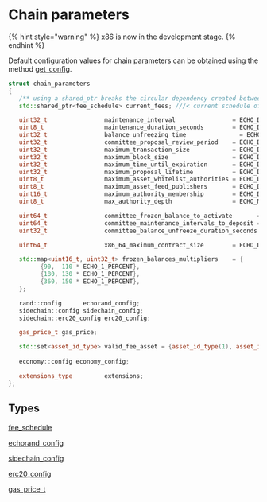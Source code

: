 # Chain parameters

{% hint style="warning" %}
x86 is now in the development stage.
{% endhint %}

Default configuration values for chain parameters can be obtained using the method [get_config](../echo-node-api/database-api/globals-api.md#get_config).

```cpp
struct chain_parameters
{
   /** using a shared_ptr breaks the circular dependency created between operations and the fee schedule */
   std::shared_ptr<fee_schedule> current_fees; ///< current schedule of fees

   uint32_t                maintenance_interval                = ECHO_DEFAULT_MAINTENANCE_INTERVAL; ///< interval in sections between blockchain maintenance events
   uint8_t                 maintenance_duration_seconds        = ECHO_DEFAULT_MAINTENANCE_DURATION_SECONDS; ///< duration of maintenance(time to stop echorand)
   uint32_t                balance_unfreezing_time               = ECHO_DEFAULT_UNFREEZE_BALANCE_TIME; ///< number of intervals after which the requested frozen balance to be unfreezed
   uint32_t                committee_proposal_review_period    = ECHO_DEFAULT_COMMITTEE_PROPOSAL_REVIEW_PERIOD_SEC; ///< minimum time in seconds that a proposed transaction requiring committee authority may not be signed, prior to expiration
   uint32_t                maximum_transaction_size            = ECHO_DEFAULT_MAX_TRANSACTION_SIZE; ///< maximum allowable size in bytes for a transaction
   uint32_t                maximum_block_size                  = ECHO_DEFAULT_MAX_BLOCK_SIZE; ///< maximum allowable size in bytes for a block
   uint32_t                maximum_time_until_expiration       = ECHO_DEFAULT_MAX_TIME_UNTIL_EXPIRATION; ///< maximum lifetime in seconds for transactions to be valid, before expiring
   uint32_t                maximum_proposal_lifetime           = ECHO_DEFAULT_MAX_PROPOSAL_LIFETIME_SEC; ///< maximum lifetime in seconds for proposed transactions to be kept, before expiring
   uint8_t                 maximum_asset_whitelist_authorities = ECHO_DEFAULT_MAX_ASSET_WHITELIST_AUTHORITIES; ///< maximum number of accounts which an asset may list as authorities for its whitelist OR blacklist
   uint8_t                 maximum_asset_feed_publishers       = ECHO_DEFAULT_MAX_ASSET_FEED_PUBLISHERS; ///< the maximum number of feed publishers for a given asset
   uint16_t                maximum_authority_membership        = ECHO_DEFAULT_MAX_AUTHORITY_MEMBERSHIP; ///< largest number of keys/accounts an authority can have
   uint8_t                 max_authority_depth                 = ECHO_MAX_SIG_CHECK_DEPTH;

   uint64_t                committee_frozen_balance_to_activate       = ECHO_DEFAULT_COMMITTEE_FROZEN_BALANCE_TO_ACTIVATE;
   uint64_t                committee_maintenance_intervals_to_deposit = ECHO_DEFAULT_COMMITTEE_MAINTENANCE_INTERVALS_TO_DEPOSIT;
   uint32_t                committee_balance_unfreeze_duration_seconds          = ECHO_DEFAULT_COMMITTEE_BALANCE_UNFREEZE_DURATION_SECONDS;

   uint64_t                x86_64_maximum_contract_size        = ECHO_DEFAULT_MAX_X86_64_CONTRACT_SIZE;

   std::map<uint16_t, uint32_t> frozen_balances_multipliers    = {
         {90,  110 * ECHO_1_PERCENT},
         {180, 130 * ECHO_1_PERCENT},
         {360, 150 * ECHO_1_PERCENT},
   };

   rand::config      echorand_config;
   sidechain::config sidechain_config;
   sidechain::erc20_config erc20_config;

   gas_price_t gas_price;

   std::set<asset_id_type> valid_fee_asset = {asset_id_type(1), asset_id_type(2)}; ///< assets other than ECHO that can be accepted as fee without fee pool 
   
   economy::config economy_config;

   extensions_type         extensions;
};

```

## Types

[fee_schedule](types.md#Fee-schedule)

[echorand_config](echorand-config.md#Configuration-parameters-for-EchoRand-algorithm-implementation)

[sidechain_config](sidechain-config.md#Configuration-parameters-for-Echo-Sidechain)

[erc20_config](sidechain-config.md#Configuration-parameters-for-Echo-ERC20)

[gas_price_t](types.md#Gas-price-type)